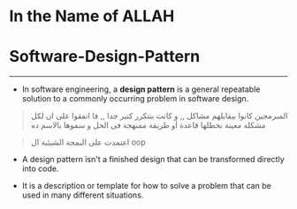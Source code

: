 # In the Name of ALLAH
# Software-Design-Pattern
---
- In software engineering, a __design pattern__ is a general repeatable solution to a commonly occurring problem in software design.
 > المبرمجين كانوا بيقابلهم مشاكل ,, و كانت بتتكرر كتير جدا 
   ,, فا اتفقوا على ان لكل مشكلة معينة نحطلها قاعدة أو طريقة ممنهجة فى الحل و سموها بالاسم ده
 
 > اعتمدت على البمجة الشيئية ال oop

 
- A design pattern isn't a finished design that can be transformed directly into code.

- It is a description or template for how to solve a problem that can be used in many different situations.